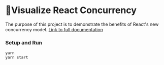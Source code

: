 # 🚀Visualize React Concurrency

The purpose of this project is to demonstrate the benefits of React's new concurrency model. 
[Link to full documentation](https://reactjs.org/docs/concurrent-mode-intro.html)

### Setup and Run
```
yarn
yarn start
```
